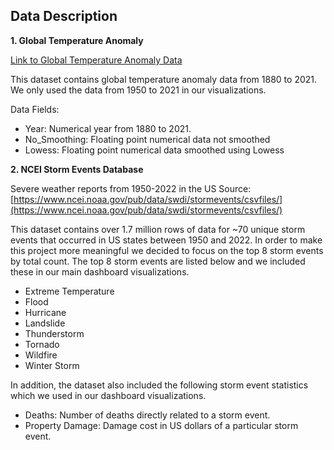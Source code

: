 
## Data Description

__1. Global Temperature Anomaly__

[Link to Global Temperature Anomaly Data](https://data.giss.nasa.gov/gistemp/graphs/graph_data/Global_Mean_Estimates_based_on_Land_and_Ocean_Data/graph.txt)

This dataset contains global temperature anomaly data from 1880 to 2021. We only used the data from 1950 to 2021 in our visualizations.

Data Fields:

- Year: Numerical year from 1880 to 2021.
- No_Smoothing: Floating point numerical data not smoothed
- Lowess: Floating point numerical data smoothed using Lowess

__2. NCEI Storm Events Database__

Severe weather reports from 1950-2022 in the US
Source: [https://www.ncei.noaa.gov/pub/data/swdi/stormevents/csvfiles/](https://www.ncei.noaa.gov/pub/data/swdi/stormevents/csvfiles/)

This dataset contains over 1.7 million rows of data for ~70 unique storm events that occurred in US states between 1950 and 2022.
In order to make this project more meaningful we decided to focus on the top 8 storm events by total count.  The top 8 storm events
are listed below and we included these in our main dashboard visualizations.

- Extreme Temperature
- Flood
- Hurricane
- Landslide
- Thunderstorm
- Tornado
- Wildfire
- Winter Storm

In addition, the dataset also included the following storm event statistics which we used in our dashboard visualizations.

- Deaths: Number of deaths directly related to a storm event.
- Property Damage:  Damage cost in US dollars of a particular storm event.


